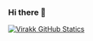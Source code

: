 ### Hi there 👋

[![Virakk GitHub Statics](https://github-readme-stats.vercel.app/api?username=Virakk&show_icons=true)](https://github.com/anuraghazra/github-readme-stats)
<!--
**Virakk/Virakk** is a ✨ _special_ ✨ repository because its `README.md` (this file) appears on your GitHub profile.

Here are some ideas to get you started:

- 🔭 I’m currently working on ...
- 🌱 I’m currently learning ...
- 👯 I’m looking to collaborate on ...
- 🤔 I’m looking for help with ...
- 💬 Ask me about ...
- 📫 How to reach me: ...
- 😄 Pronouns: ...
- ⚡ Fun fact: ...
-->
